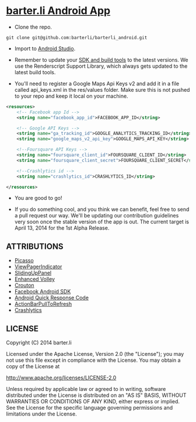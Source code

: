 [barter.li Android App][1]
==========================

- Clone the repo. 

```
git clone git@github.com:barterli/barterli_android.git
```

- Import to [Android Studio][2].

- Remember to update your [SDK and build tools][3] to the latest versions. We use the Renderscript Support Library, which always gets updated to the latest build tools.

- You'll need to register a Google Maps Api Keys v2 and add it in a file called api_keys.xml in the res/values folder. Make sure this is not pushed to your repo and keep it local on your machine.

```xml
<resources>
    <!-- Facebook app Id -->
    <string name="facebook_app_id">FACEBOOK_APP_ID</string>

    <!-- Google API Keys -->
    <string name="ga_tracking_id">GOOGLE_ANALYTICS_TRACKING_ID</string>
    <string name="google_maps_v2_api_key">GOOGLE_MAPS_API_KEY</string>

    <!--Foursquare API Keys -->
    <string name="foursquare_client_id">FOURSQUARE_CLIENT_ID</string>
    <string name="foursquare_client_secret">FOURSQUARE_CLIENT_SECRET</string>

    <!--Crashlytics id -->
    <string name="crashlytics_id">CRASHLYTICS_ID</string>

</resources>
```

- You are good to go!

- If you do something cool, and you think we can benefit, feel free to send a pull request our way. We'll be updating our contribution guidelines very soon once the stable version of the app is out. The current target is April 13, 2014 for the 1st Alpha Release.

ATTRIBUTIONS
------------
- [Picasso][l1]
- [ViewPagerIndicator][l2]
- [SlidingUpPanel][l3]
- [Enhanced Volley][l4]
- [Crouton][l5]
- [Facebook Android SDK][l6]
- [Android Quick Response Code][l7]
- [ActionBarPullToRefresh][l8]
- [Crashlytics][l9]

[l1]: https://github.com/square/picasso
[l2]: https://github.com/JakeWharton/Android-ViewPagerIndicator
[l3]: https://github.com/umano/AndroidSlidingUpPanel
[l4]: https://github.com/vinaysshenoy/enhanced-volley
[l5]: https://github.com/keyboardsurfer/Crouton
[l6]: https://github.com/facebook/facebook-android-sdk
[l7]: https://github.com/phishman3579/android-quick-response-code
[l8]: https://github.com/chrisbanes/ActionBar-PullToRefresh
[l9]: https://www.crashlytics.com/

## LICENSE

Copyright (C) 2014 barter.li

Licensed under the Apache License, Version 2.0 (the "License");
you may not use this file except in compliance with the License.
You may obtain a copy of the License at

http://www.apache.org/licenses/LICENSE-2.0

Unless required by applicable law or agreed to in writing, software
distributed under the License is distributed on an "AS IS" BASIS,
WITHOUT WARRANTIES OR CONDITIONS OF ANY KIND, either express or implied.
See the License for the specific language governing permissions and
limitations under the License.

[1]: https://play.google.com/store/apps/details?id=li.barter
[2]: https://developer.android.com/sdk/installing/studio.html
[3]: https://developer.android.com/tools/sdk/tools-notes.html
